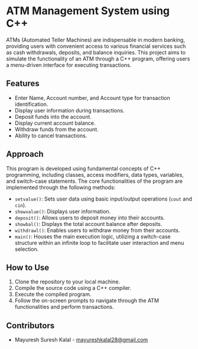 # ATM Management System using C++

ATMs (Automated Teller Machines) are indispensable in modern banking, providing users with convenient access to various financial services such as cash withdrawals, deposits, and balance inquiries. This project aims to simulate the functionality of an ATM through a C++ program, offering users a menu-driven interface for executing transactions.

## Features
- Enter Name, Account number, and Account type for transaction identification.
- Display user information during transactions.
- Deposit funds into the account.
- Display current account balance.
- Withdraw funds from the account.
- Ability to cancel transactions.

## Approach
This program is developed using fundamental concepts of C++ programming, including classes, access modifiers, data types, variables, and switch-case statements. The core functionalities of the program are implemented through the following methods:

- `setvalue()`: Sets user data using basic input/output operations (`cout` and `cin`).
- `showvalue()`: Displays user information.
- `deposit()`: Allows users to deposit money into their accounts.
- `showbal()`: Displays the total account balance after deposits.
- `withdrawl()`: Enables users to withdraw money from their accounts.
- `main()`: Houses the main execution logic, utilizing a switch-case structure within an infinite loop to facilitate user interaction and menu selection.

## How to Use
1. Clone the repository to your local machine.
2. Compile the source code using a C++ compiler.
3. Execute the compiled program.
4. Follow the on-screen prompts to navigate through the ATM functionalities and perform transactions.

## Contributors
- Mayuresh Suresh Kalal - mayureshkalal28@gmail.com

